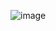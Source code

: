 ![image](https://user-images.githubusercontent.com/77222540/212803317-2070e349-c5a6-4cb1-bdcd-62bc39a5a181.png)
